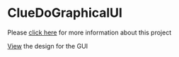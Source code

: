 # ClueDoGraphicalUI

Please <a href="https://drive.google.com/file/d/0B6WmKGfecjMXWk9rWVF1RkZXQnc/view?usp=sharing">click here</a> for more information about this project

<a href="https://drive.google.com/file/d/0B6WmKGfecjMXR0E5U0YyYWtqOGc/view?usp=sharing">View</a> the design for the GUI

